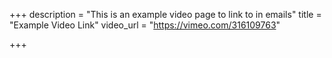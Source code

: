 +++
description = "This is an example video page to link to in emails"
title = "Example Video Link"
video_url = "https://vimeo.com/316109763"

+++
